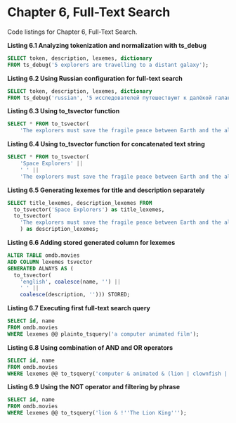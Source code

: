 # Chapter 6, Full-Text Search

Code listings for Chapter 6, Full-Text Search.

**Listing 6.1 Analyzing tokenization and normalization with ts_debug**
```sql
SELECT token, description, lexemes, dictionary
FROM ts_debug('5 explorers are travelling to a distant galaxy');
```

**Listing 6.2 Using Russian configuration for full-text search**
```sql
SELECT token, description, lexemes, dictionary
FROM ts_debug('russian', '5 исследователей путешествуют к далёкой галактике.');
```

**Listing 6.3 Using to_tsvector function**
```sql
SELECT * FROM to_tsvector(
    'The explorers must save the fragile peace between Earth and the aliens.');
```

**Listing 6.4 Using to_tsvector function for concatenated text string**
```sql
SELECT * FROM to_tsvector(
    'Space Explorers' ||
    ' ' ||
    'The explorers must save the fragile peace between Earth and the aliens.');
```

**Listing 6.5 Generating lexemes for title and description separately**
```sql
SELECT title_lexemes, description_lexemes FROM 
  to_tsvector('Space Explorers') as title_lexemes,
  to_tsvector(
    'The explorers must save the fragile peace between Earth and the aliens.'
    ) as description_lexemes;
```

**Listing 6.6 Adding stored generated column for lexemes**
```sql
ALTER TABLE omdb.movies
ADD COLUMN lexemes tsvector 
GENERATED ALWAYS AS (
  to_tsvector(
    'english', coalesce(name, '') || 
    ' ' || 
    coalesce(description, ''))) STORED;
```

**Listing 6.7 Executing first full-text search query**
```sql
SELECT id, name 
FROM omdb.movies
WHERE lexemes @@ plainto_tsquery('a computer animated film');
```

**Listing 6.8 Using combination of AND and OR operators**
```sql
SELECT id, name 
FROM omdb.movies
WHERE lexemes @@ to_tsquery('computer & animated & (lion | clownfish | donkey)');
```

**Listing 6.9 Using the NOT operator and filtering by phrase**
```sql
SELECT id, name 
FROM omdb.movies
WHERE lexemes @@ to_tsquery('lion & !''The Lion King''');
```


